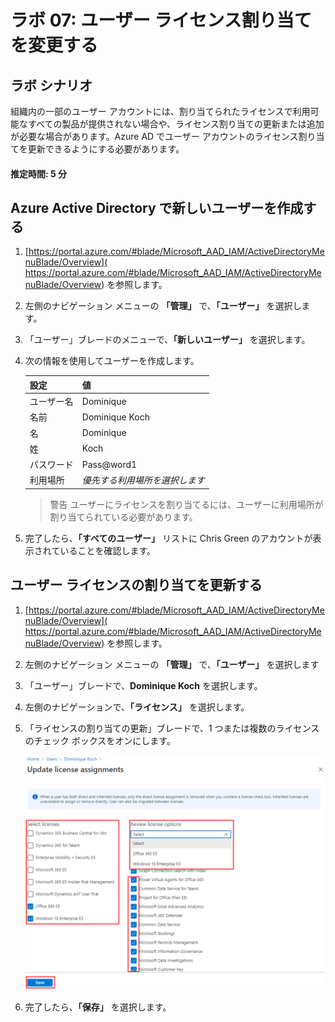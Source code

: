 ﻿---
lab:
    title: '07 - ユーザー ライセンス割り当てを変更する'
    learning path: '01'
    module: 'モジュール 02 - ID の作成、構成、管理を行う'
---

# ラボ 07: ユーザー ライセンス割り当てを変更する

## ラボ シナリオ

組織内の一部のユーザー アカウントには、割り当てられたライセンスで利用可能なすべての製品が提供されない場合や、ライセンス割り当ての更新または追加が必要な場合があります。Azure AD でユーザー アカウントのライセンス割り当てを更新できるようにする必要があります。

#### 推定時間: 5 分

## Azure Active Directory で新しいユーザーを作成する

1. [https://portal.azure.com/#blade/Microsoft_AAD_IAM/ActiveDirectoryMenuBlade/Overview]( https://portal.azure.com/#blade/Microsoft_AAD_IAM/ActiveDirectoryMenuBlade/Overview) を参照します。

1. 左側のナビゲーション メニューの **「管理」** で、**「ユーザー」** を選択します。

1. 「ユーザー」ブレードのメニューで、**「新しいユーザー」** を選択します。

1. 次の情報を使用してユーザーを作成します。

    | **設定**| **値**|
    | :--- | :--- |
    | ユーザー名| Dominique|
    | 名前| Dominique Koch|
    | 名| Dominique|
    | 姓| Koch|
    | パスワード| Pass@word1|
    | 利用場所| *優先する利用場所を選択します*|

    >警告
    >ユーザーにライセンスを割り当てるには、ユーザーに利用場所が割り当てられている必要があります。

1. 完了したら、**「すべてのユーザー」** リストに Chris Green のアカウントが表示されていることを確認します。

## ユーザー ライセンスの割り当てを更新する

1. [https://portal.azure.com/#blade/Microsoft_AAD_IAM/ActiveDirectoryMenuBlade/Overview]( https://portal.azure.com/#blade/Microsoft_AAD_IAM/ActiveDirectoryMenuBlade/Overview) を参照します。

1. 左側のナビゲーション メニューの **「管理」** で、**「ユーザー」** を選択します

1. 「ユーザー」ブレードで、**Dominique Koch** を選択します。

1. 左側のナビゲーションで、**「ライセンス」** を選択します。

1. 「ライセンスの割り当ての更新」ブレードで、1 つまたは複数のライセンスのチェック ボックスをオンにします。

    ![「ライセンスの割り当ての更新」ページとライセンス オプションが強調表示されている画面イメージ](./media/lp1-mod2-assign-user-license-options.png)

1. 完了したら、**「保存」** を選択します。
